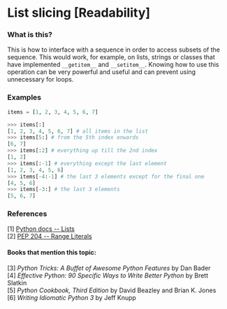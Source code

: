 # List slicing [Readability]
### What is this?
This is how to interface with a sequence in order to access subsets of the sequence. This would work, for example, on lists, strings or classes that have implemented `__getitem__` and `__setitem__`. Knowing how to use this operation can be very powerful and useful and can prevent using unnecessary for loops.

### Examples
```py
items = [1, 2, 3, 4, 5, 6, 7]

>>> items[:]
[1, 2, 3, 4, 5, 6, 7] # all items in the list
>>> items[5:] # from the 5th index onwards
[6, 7]
>>> items[:2] # everything up till the 2nd index
[1, 2]
>>> items[:-1] # everything except the last element
[1, 2, 3, 4, 5, 6]
>>> items[-4:-1] # the last 3 elements except for the final one
[4, 5, 6]
>>> items[-3:] # the last 3 elements
[5, 6, 7]
```

### References
[1] [Python docs -- Lists](https://docs.python.org/3/tutorial/introduction.html#lists)  
[2] [PEP 204 -- Range Literals](https://www.python.org/dev/peps/pep-0204/)  

#### Books that mention this topic:
[3] *Python Tricks: A Buffet of Awesome Python Features* by Dan Bader  
[4] *Effective Python: 90 Specific Ways to Write Better Python* by Brett Slatkin  
[5] *Python Cookbook, Third Edition* by David Beazley and Brian K. Jones  
[6] *Writing Idiomatic Python 3* by Jeff Knupp 
